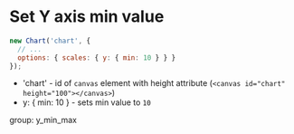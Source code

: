 # Set Y axis min value

```javascript
new Chart('chart', {
  // ...
  options: { scales: { y: { min: 10 } } }
});
```

- 'chart' - id of ```canvas``` element with height attribute (```<canvas id="chart" height="100"></canvas>```)
- y: { min: 10 } - sets min value to ```10```

group: y_min_max
